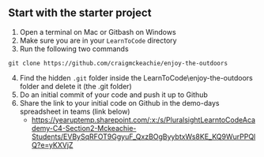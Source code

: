 ## Start with the starter project

1. Open a terminal on Mac or Gitbash on Windows
2. Make sure you are in your `LearnToCode` directory
3. Run the following two commands

```
git clone https://github.com/craigmckeachie/enjoy-the-outdoors
```

4. Find the hidden `.git` folder inside the LearnToCode\enjoy-the-outdoors folder and delete it (the .git folder)
5. Do an initial commit of your code and push it up to Github
6. Share the link to your initial code on Github in the demo-days spreadsheet in teams (link below)
   - https://yearuptemp.sharepoint.com/:x:/s/PluralsightLearntoCodeAcademy-C4-Section2-Mckeachie-Students/EVBySqRFOT9GgyuF_QxzBOgByybtxWs8KE_KQ9WurPPQlQ?e=yKXVjZ
